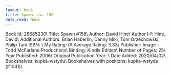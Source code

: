 ```yaml
---
layout: book
title: Spawn  no. 158
date_read: None
---
```


Book Id: 28685230\ 
Title: Spawn #158\ 
Author: David Hine\ 
Author l-f: Hine, David\ 
Additional Authors: Brian Haberlin, Danny Miki, Tom Orzechowski, Philip Tan\ 
ISBN: \ 
My Rating: 0\ 
Average Rating: 3.33\ 
Publisher: Image - Todd McFarlane Productions\ 
Binding: Kindle Edition\ 
Number of Pages: 25\ 
Year Published: 2006\ 
Original Publication Year: \ 
Date Added: 2020/04/02\ 
Bookshelves: kupka-wstydu\ 
Bookshelves with positions: kupka-wstydu (#1041)\ 

